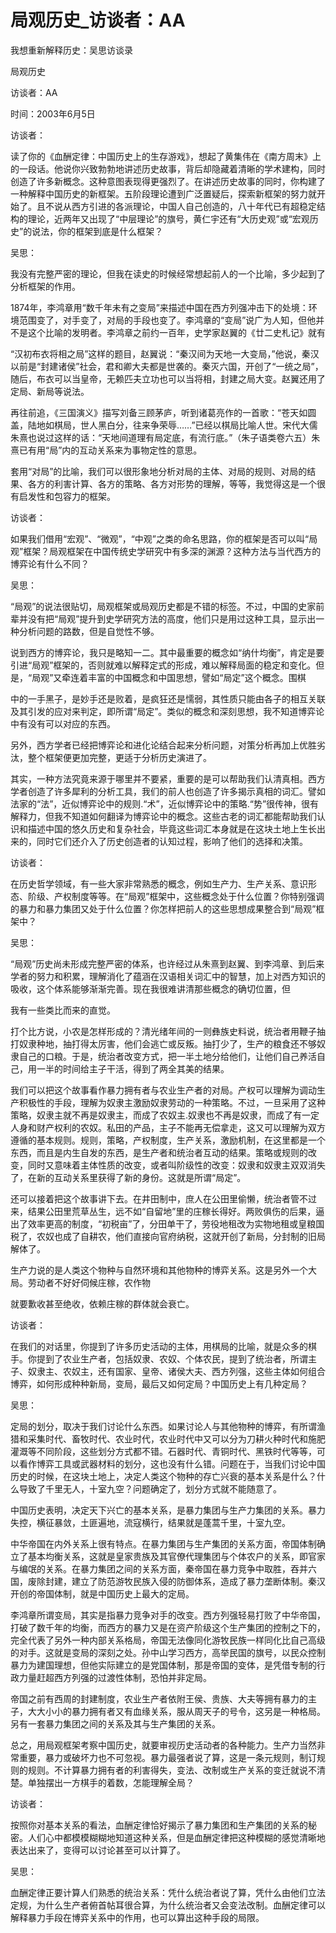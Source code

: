 # 局观历史_访谈者：AA

我想重新解释历史：吴思访谈录

局观历史

访谈者：AA

时间：2003年6月5日

访谈者：

读了你的《血酬定律：中国历史上的生存游戏》，想起了黄集伟在《南方周末》上的一段话。他说你兴致勃勃地讲述历史故事，背后却隐藏着清晰的学术建构，同时创造了许多新概念。这种意图表现得更强烈了。在讲述历史故事的同时，你构建了一种解释中国历史的新框架。五阶段理论遭到广泛置疑后，探索新框架的努力就开始了。且不说从西方引进的各派理论，中国人自己创造的，八十年代已有超稳定结构的理论，近两年又出现了“中层理论”的旗号，黄仁宇还有“大历史观”或“宏观历史”的说法，你的框架到底是什么框架？

吴思：

我没有完整严密的理论，但我在读史的时候经常想起前人的一个比喻，多少起到了分析框架的作用。

1874年，李鸿章用“数千年未有之变局”来描述中国在西方列强冲击下的处境：环境范围变了，对手变了，对局的手段也变了。李鸿章的“变局”说广为人知，但他并不是这个比喻的发明者。李鸿章之前约一百年，史学家赵翼的《廿二史札记》就有

“汉初布衣将相之局”这样的题目，赵翼说：“秦汉间为天地一大变局，”他说，秦汉以前是“封建诸侯”社会，君和卿大夫都是世袭的。秦灭六国，开创了“一统之局”，随后，布衣可以当皇帝，无赖匹夫立功也可以当将相，封建之局大变。赵翼还用了定局、新局等说法。

再往前追，《三国演义》描写刘备三顾茅庐，听到诸葛亮作的一首歌：“苍天如圆盖，陆地如棋局，世人黑白分，往来争荣辱……”已经以棋局比喻人世。宋代大儒朱熹也说过这样的话：“天地间道理有局定底，有流行底。”（朱子语类卷六五）朱熹已有用“局”内的互动关系来为事物定性的意思。

套用“对局”的比喻，我们可以很形象地分析对局的主体、对局的规则、对局的结果、各方的利害计算、各方的策略、各方对形势的理解，等等，我觉得这是一个很有启发性和包容力的框架。

访谈者：

如果我们借用“宏观”、“微观”，“中观”之类的命名思路，你的框架是否可以叫“局观”框架？局观框架在中国传统史学研究中有多深的渊源？这种方法与当代西方的博弈论有什么不同？

吴思：

“局观”的说法很贴切，局观框架或局观历史都是不错的标签。不过，中国的史家前辈并没有把“局观”提升到史学研究方法的高度，他们只是用过这种工具，显示出一种分析问题的路数，但是自觉性不够。

说到西方的博弈论，我只是略知一二。其中最重要的概念如“纳什均衡”，肯定是要引进“局观”框架的，否则就难以解释定式的形成，难以解释局面的稳定和变化。但是，“局观”又牵连着丰富的中国概念和中国思想，譬如“局定”这个概念。围棋

中的一手黑子，是妙手还是败着，是疯狂还是懦弱，其性质只能由各子的相互关联及其引发的应对来判定，即所谓“局定”。类似的概念和深刻思想，我不知道博弈论中有没有可以对应的东西。

另外，西方学者已经把博弈论和进化论结合起来分析问题，对策分析再加上优胜劣汰，整个框架便更加完整，更适于分析历史演进了。

其实，一种方法究竟来源于哪里并不要紧，重要的是可以帮助我们认清真相。西方学者创造了许多犀利的分析工具，我们的前人也创造了许多揭示真相的词汇。譬如法家的“法”，近似博弈论中的规则.“术”，近似博弈论中的策略.“势”很传神，很有解释力，但我不知道如何翻译为博弈论中的概念。这些古老的词汇都能帮助我们认识和描述中国的悠久历史和复杂社会，毕竟这些词汇本身就是在这块土地上生长出来的，同时它们还介入了历史创造者的认知过程，影响了他们的选择和决策。

访谈者：

在历史哲学领域，有一些大家非常熟悉的概念，例如生产力、生产关系、意识形态、阶级、产权制度等等。在“局观”框架中，这些概念处于什么位置？你特别强调的暴力和暴力集团又处于什么位置？你怎样把前人的这些思想成果整合到“局观”框架中？

吴思：

“局观”历史尚未形成完整严密的体系，也许经过从朱熹到赵翼、到李鸿章、到后来学者的努力和积累，理解消化了蕴涵在汉语相关词汇中的智慧，加上对西方知识的吸收，这个体系能够渐渐完善。现在我很难讲清那些概念的确切位置，但

我有一些类比而来的直觉。

打个比方说，小农是怎样形成的？清光绪年间的一则彝族史料说，统治者用鞭子抽打奴隶种地，抽打得太厉害，他们会逃亡或反叛。抽打少了，生产的粮食还不够奴隶自己的口粮。于是，统治者改变方式，把一半土地分给他们，让他们自己养活自己，用一半的时间给主子干活，得到了两全其美的结果。

我们可以把这个故事看作暴力拥有者与农业生产者的对局。产权可以理解为调动生产积极性的手段，理解为奴隶主激励奴隶劳动的一种策略。不过，一旦采用了这种策略，奴隶主就不再是奴隶主，而成了农奴主.奴隶也不再是奴隶，而成了有一定人身和财产权利的农奴。私田的产品，主子不能再无偿拿走，这又可以理解为双方遵循的基本规则。规则，策略，产权制度，生产关系，激励机制，在这里都是一个东西，而且是内生自发的东西，是生产者和统治者互动的结果。策略或规则的改变，同时又意味着主体性质的改变，或者叫阶级性的改变：奴隶和奴隶主双双消失了，在新的互动关系里获得了新的身份。这就是所谓“局定”。

还可以接着把这个故事讲下去。在井田制中，庶人在公田里偷懒，统治者管不过来，结果公田里荒草丛生，远不如“自留地”里的庄稼长得好。两败俱伤的后果，逼出了效率更高的制度，“初税亩”了，分田单干了，劳役地租改为实物地租或皇粮国税了，农奴也成了自耕农，他们直接向官府纳税，这就开创了新局，分封制的旧局解体了。

生产力说的是人类这个物种与自然环境和其他物种的博弈关系。这是另外一个大局。劳动者不好好伺候庄稼，农作物

就要歉收甚至绝收，依赖庄稼的群体就会衰亡。

访谈者：

在我们的对话里，你提到了许多历史活动的主体，用棋局的比喻，就是众多的棋手。你提到了农业生产者，包括奴隶、农奴、个体农民，提到了统治者，所谓主子、奴隶主、农奴主，还有国家、皇帝、诸侯大夫、西方列强，这些主体如何组合博弈，如何形成种种新局，变局，最后又如何定局？中国历史上有几种定局？

吴思：

定局的划分，取决于我们讨论什么东西。如果讨论人与其他物种的博弈，有所谓渔猎和采集时代、畜牧时代、农业时代，农业时代中又可以分为刀耕火种时代和施肥灌溉等不同阶段，这些划分方式都不错。石器时代、青铜时代、黑铁时代等等，可以看作博弈工具或武器材料的划分，这也没有什么错。问题在于，当我们讨论中国历史的时候，在这块土地上，决定人类这个物种的存亡兴衰的基本关系是什么？什么导致了千里无人，十室九空？问题确定了，划分方式就不能随意了。

中国历史表明，决定天下兴亡的基本关系，是暴力集团与生产力集团的关系。暴力失控，横征暴敛，土匪遍地，流寇横行，结果就是蓬蒿千里，十室九空。

中华帝国在内外关系上很有特点。在暴力集团与生产集团的关系方面，帝国体制确立了基本均衡关系，这就是皇家贵族及其官僚代理集团与个体农户的关系，即官家与编氓的关系。在暴力集团之间的关系方面，秦帝国在暴力竞争中取胜，吞并六国，废除封建，建立了防范游牧民族入侵的防御体系，造成了暴力垄断体制。秦汉开创的帝国体制，就是中国历史上最大的定局。

李鸿章所谓变局，其实是指暴力竞争对手的改变。西方列强轻易打败了中华帝国，打破了数千年的均衡，而西方的暴力又是在资产阶级这个生产集团的控制之下的，完全代表了另外一种内部关系格局，帝国无法像同化游牧民族一样同化比自己高级的对手。这就是变局的深刻之处。孙中山学习西方，高举民国的旗号，以民众控制暴力为建国理想，但他实际建立的是党国体制，那是帝国的变体，是凭借专制的行政力量赶超西方列强的过渡性体制，恐怕并非定局。

帝国之前有西周的封建制度，农业生产者依附王侯、贵族、大夫等拥有暴力的主子，大大小小的暴力拥有者又有血缘关系，服从周天子的号令，这另是一种格局。另有一套暴力集团之间的关系及其与生产集团的关系。

总之，用局观框架考察中国历史，就要审视历史活动者的各种能力。生产力当然非常重要，暴力或破坏力也不可忽视。暴力最强者说了算，这是一条元规则，制订规则的规则。不计算暴力拥有者的利害得失，变法、改制或生产关系的变迁就说不清楚。单独摆出一方棋手的着数，怎能理解全局？

访谈者：

按照你对基本关系的看法，血酬定律恰好揭示了暴力集团和生产集团的关系的秘密。人们心中都模模糊糊地知道这种关系，但是血酬定律把这种模糊的感觉清晰地表达出来了，变得可以讨论甚至可以计算了。

吴思：

血酬定律正要计算人们熟悉的统治关系：凭什么统治者说了算，凭什么由他们立法定规，为什么生产者俯首帖耳很合算，为什么统治者又会变法改制。血酬定律可以解释暴力手段在博弈关系中的作用，也可以算出这种手段的局限。